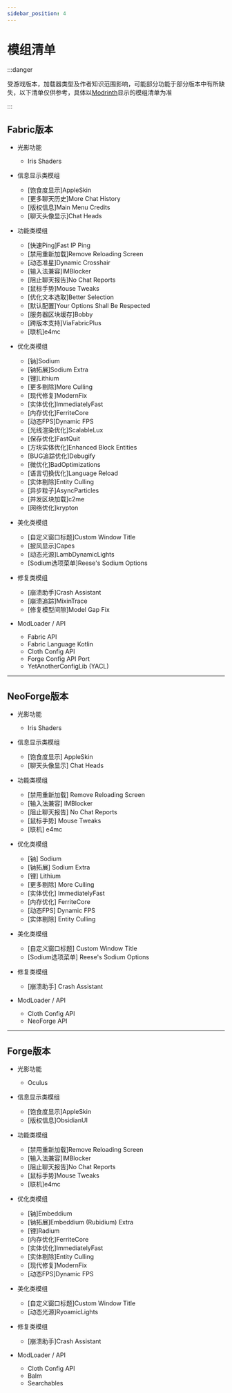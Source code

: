 ```yaml
---
sidebar_position: 4  
---
```


# 模组清单


:::danger

受游戏版本，加载器类型及作者知识范围影响，可能部分功能于部分版本中有所缺失，以下清单仅供参考，具体以[Modrinth](https://modrinth.com/modpack/xavier-optimized/versions)显示的模组清单为准

:::

## Fabric版本

- 光影功能
  - Iris Shaders

- 信息显示类模组
  - [饱食度显示]AppleSkin
  - [更多聊天历史]More Chat History
  - [版权信息]Main Menu Credits
  - [聊天头像显示]Chat Heads

- 功能类模组
  - [快速Ping]Fast IP Ping
  - [禁用重新加载]Remove Reloading Screen
  - [动态准星]Dynamic Crosshair
  - [输入法兼容]IMBlocker
  - [阻止聊天报告]No Chat Reports
  - [鼠标手势]Mouse Tweaks
  - [优化文本选取]Better Selection
  - [默认配置]Your Options Shall Be Respected
  - [服务器区块缓存]Bobby
  - [跨版本支持]ViaFabricPlus
  - [联机]e4mc

- 优化类模组
  - [钠]Sodium
  - [钠拓展]Sodium Extra
  - [锂]Lithium
  - [更多剔除]More Culling
  - [现代修复]ModernFix
  - [实体优化]ImmediatelyFast
  - [内存优化]FerriteCore
  - [动态FPS]Dynamic FPS
  - [光线渲染优化]ScalableLux
  - [保存优化]FastQuit
  - [方块实体优化]Enhanced Block Entities
  - [BUG追踪优化]Debugify
  - [微优化]BadOptimizations
  - [语言切换优化]Language Reload
  - [实体剔除]Entity Culling
  - [异步粒子]AsyncParticles
  - [并发区块加载]c2me
  - [网络优化]krypton

- 美化类模组
  - [自定义窗口标题]Custom Window Title
  - [披风显示]Capes
  - [动态光源]LambDynamicLights
  - [Sodium选项菜单]Reese's Sodium Options

- 修复类模组
  - [崩溃助手]Crash Assistant
  - [崩溃追踪]MixinTrace
  - [修复模型间隙]Model Gap Fix

- ModLoader / API
  - Fabric API
  - Fabric Language Kotlin
  - Cloth Config API
  - Forge Config API Port
  - YetAnotherConfigLib (YACL)

---

## NeoForge版本

- 光影功能
  - Iris Shaders

- 信息显示类模组
  - [饱食度显示] AppleSkin
  - [聊天头像显示] Chat Heads

- 功能类模组
  - [禁用重新加载] Remove Reloading Screen
  - [输入法兼容] IMBlocker
  - [阻止聊天报告] No Chat Reports
  - [鼠标手势] Mouse Tweaks
  - [联机] e4mc

- 优化类模组
  - [钠] Sodium
  - [钠拓展] Sodium Extra
  - [锂] Lithium
  - [更多剔除] More Culling
  - [实体优化] ImmediatelyFast
  - [内存优化] FerriteCore
  - [动态FPS] Dynamic FPS
  - [实体剔除] Entity Culling

- 美化类模组
  - [自定义窗口标题] Custom Window Title
  - [Sodium选项菜单] Reese's Sodium Options

- 修复类模组
  - [崩溃助手] Crash Assistant

- ModLoader / API
  - Cloth Config API
  - NeoForge API

---

## Forge版本

- 光影功能
  - Oculus

- 信息显示类模组
  - [饱食度显示]AppleSkin
  - [版权信息]ObsidianUI

- 功能类模组
  - [禁用重新加载]Remove Reloading Screen
  - [输入法兼容]IMBlocker
  - [阻止聊天报告]No Chat Reports
  - [鼠标手势]Mouse Tweaks
  - [联机]e4mc

- 优化类模组
  - [钠]Embeddium
  - [钠拓展]Embeddium (Rubidium) Extra
  - [锂]Radium
  - [内存优化]FerriteCore
  - [实体优化]ImmediatelyFast
  - [实体剔除]Entity Culling
  - [现代修复]ModernFix
  - [动态FPS]Dynamic FPS

- 美化类模组
  - [自定义窗口标题]Custom Window Title
  - [动态光源]RyoamicLights

- 修复类模组
  - [崩溃助手]Crash Assistant

- ModLoader / API
  - Cloth Config API
  - Balm
  - Searchables

